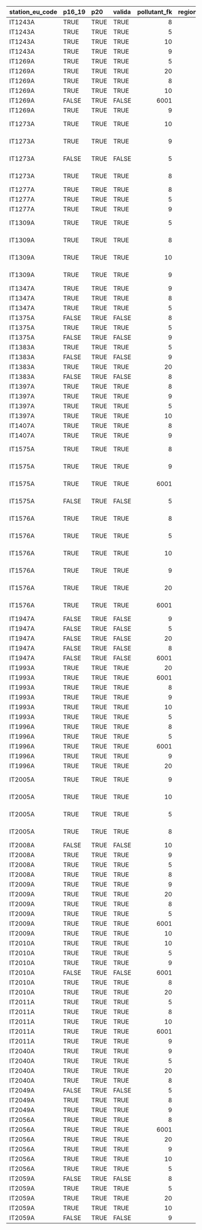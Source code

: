 

|station_eu_code |p16_19 |p20  |valida | pollutant_fk| region_id|regione  |provincia         |
|:---------------|:------|:----|:------|------------:|---------:|:--------|:-----------------|
|IT1243A         |TRUE   |TRUE |TRUE   |            8|        20|SARDEGNA |Sassari           |
|IT1243A         |TRUE   |TRUE |TRUE   |            5|        20|SARDEGNA |Sassari           |
|IT1243A         |TRUE   |TRUE |TRUE   |           10|        20|SARDEGNA |Sassari           |
|IT1243A         |TRUE   |TRUE |TRUE   |            9|        20|SARDEGNA |Sassari           |
|IT1269A         |TRUE   |TRUE |TRUE   |            5|        20|SARDEGNA |Cagliari          |
|IT1269A         |TRUE   |TRUE |TRUE   |           20|        20|SARDEGNA |Cagliari          |
|IT1269A         |TRUE   |TRUE |TRUE   |            8|        20|SARDEGNA |Cagliari          |
|IT1269A         |TRUE   |TRUE |TRUE   |           10|        20|SARDEGNA |Cagliari          |
|IT1269A         |FALSE  |TRUE |FALSE  |         6001|        20|SARDEGNA |Cagliari          |
|IT1269A         |TRUE   |TRUE |TRUE   |            9|        20|SARDEGNA |Cagliari          |
|IT1273A         |TRUE   |TRUE |TRUE   |           10|        20|SARDEGNA |Carbonia-Iglesias |
|IT1273A         |TRUE   |TRUE |TRUE   |            9|        20|SARDEGNA |Carbonia-Iglesias |
|IT1273A         |FALSE  |TRUE |FALSE  |            5|        20|SARDEGNA |Carbonia-Iglesias |
|IT1273A         |TRUE   |TRUE |TRUE   |            8|        20|SARDEGNA |Carbonia-Iglesias |
|IT1277A         |TRUE   |TRUE |TRUE   |            8|        20|SARDEGNA |Nuoro             |
|IT1277A         |TRUE   |TRUE |TRUE   |            5|        20|SARDEGNA |Nuoro             |
|IT1277A         |TRUE   |TRUE |TRUE   |            9|        20|SARDEGNA |Nuoro             |
|IT1309A         |TRUE   |TRUE |TRUE   |            5|        20|SARDEGNA |Olbia-Tempio      |
|IT1309A         |TRUE   |TRUE |TRUE   |            8|        20|SARDEGNA |Olbia-Tempio      |
|IT1309A         |TRUE   |TRUE |TRUE   |           10|        20|SARDEGNA |Olbia-Tempio      |
|IT1309A         |TRUE   |TRUE |TRUE   |            9|        20|SARDEGNA |Olbia-Tempio      |
|IT1347A         |TRUE   |TRUE |TRUE   |            9|        20|SARDEGNA |Sassari           |
|IT1347A         |TRUE   |TRUE |TRUE   |            8|        20|SARDEGNA |Sassari           |
|IT1347A         |TRUE   |TRUE |TRUE   |            5|        20|SARDEGNA |Sassari           |
|IT1375A         |FALSE  |TRUE |FALSE  |            8|        20|SARDEGNA |Cagliari          |
|IT1375A         |TRUE   |TRUE |TRUE   |            5|        20|SARDEGNA |Cagliari          |
|IT1375A         |FALSE  |TRUE |FALSE  |            9|        20|SARDEGNA |Cagliari          |
|IT1383A         |TRUE   |TRUE |TRUE   |            5|        20|SARDEGNA |Sassari           |
|IT1383A         |FALSE  |TRUE |FALSE  |            9|        20|SARDEGNA |Sassari           |
|IT1383A         |TRUE   |TRUE |TRUE   |           20|        20|SARDEGNA |Sassari           |
|IT1383A         |FALSE  |TRUE |FALSE  |            8|        20|SARDEGNA |Sassari           |
|IT1397A         |TRUE   |TRUE |TRUE   |            8|        20|SARDEGNA |Cagliari          |
|IT1397A         |TRUE   |TRUE |TRUE   |            9|        20|SARDEGNA |Cagliari          |
|IT1397A         |TRUE   |TRUE |TRUE   |            5|        20|SARDEGNA |Cagliari          |
|IT1397A         |TRUE   |TRUE |TRUE   |           10|        20|SARDEGNA |Cagliari          |
|IT1407A         |TRUE   |TRUE |TRUE   |            8|        20|SARDEGNA |Nuoro             |
|IT1407A         |TRUE   |TRUE |TRUE   |            9|        20|SARDEGNA |Nuoro             |
|IT1575A         |TRUE   |TRUE |TRUE   |            8|        20|SARDEGNA |Carbonia-Iglesias |
|IT1575A         |TRUE   |TRUE |TRUE   |            9|        20|SARDEGNA |Carbonia-Iglesias |
|IT1575A         |TRUE   |TRUE |TRUE   |         6001|        20|SARDEGNA |Carbonia-Iglesias |
|IT1575A         |FALSE  |TRUE |FALSE  |            5|        20|SARDEGNA |Carbonia-Iglesias |
|IT1576A         |TRUE   |TRUE |TRUE   |            8|        20|SARDEGNA |Carbonia-Iglesias |
|IT1576A         |TRUE   |TRUE |TRUE   |            5|        20|SARDEGNA |Carbonia-Iglesias |
|IT1576A         |TRUE   |TRUE |TRUE   |           10|        20|SARDEGNA |Carbonia-Iglesias |
|IT1576A         |TRUE   |TRUE |TRUE   |            9|        20|SARDEGNA |Carbonia-Iglesias |
|IT1576A         |TRUE   |TRUE |TRUE   |           20|        20|SARDEGNA |Carbonia-Iglesias |
|IT1576A         |TRUE   |TRUE |TRUE   |         6001|        20|SARDEGNA |Carbonia-Iglesias |
|IT1947A         |FALSE  |TRUE |FALSE  |            9|        20|SARDEGNA |Cagliari          |
|IT1947A         |FALSE  |TRUE |FALSE  |            5|        20|SARDEGNA |Cagliari          |
|IT1947A         |FALSE  |TRUE |FALSE  |           20|        20|SARDEGNA |Cagliari          |
|IT1947A         |FALSE  |TRUE |FALSE  |            8|        20|SARDEGNA |Cagliari          |
|IT1947A         |FALSE  |TRUE |FALSE  |         6001|        20|SARDEGNA |Cagliari          |
|IT1993A         |TRUE   |TRUE |TRUE   |           20|        20|SARDEGNA |Cagliari          |
|IT1993A         |TRUE   |TRUE |TRUE   |         6001|        20|SARDEGNA |Cagliari          |
|IT1993A         |TRUE   |TRUE |TRUE   |            8|        20|SARDEGNA |Cagliari          |
|IT1993A         |TRUE   |TRUE |TRUE   |            9|        20|SARDEGNA |Cagliari          |
|IT1993A         |TRUE   |TRUE |TRUE   |           10|        20|SARDEGNA |Cagliari          |
|IT1993A         |TRUE   |TRUE |TRUE   |            5|        20|SARDEGNA |Cagliari          |
|IT1996A         |TRUE   |TRUE |TRUE   |            8|        20|SARDEGNA |Nuoro             |
|IT1996A         |TRUE   |TRUE |TRUE   |            5|        20|SARDEGNA |Nuoro             |
|IT1996A         |TRUE   |TRUE |TRUE   |         6001|        20|SARDEGNA |Nuoro             |
|IT1996A         |TRUE   |TRUE |TRUE   |            9|        20|SARDEGNA |Nuoro             |
|IT1996A         |TRUE   |TRUE |TRUE   |           20|        20|SARDEGNA |Nuoro             |
|IT2005A         |TRUE   |TRUE |TRUE   |            9|        20|SARDEGNA |Olbia-Tempio      |
|IT2005A         |TRUE   |TRUE |TRUE   |           10|        20|SARDEGNA |Olbia-Tempio      |
|IT2005A         |TRUE   |TRUE |TRUE   |            5|        20|SARDEGNA |Olbia-Tempio      |
|IT2005A         |TRUE   |TRUE |TRUE   |            8|        20|SARDEGNA |Olbia-Tempio      |
|IT2008A         |FALSE  |TRUE |FALSE  |           10|        20|SARDEGNA |Oristano          |
|IT2008A         |TRUE   |TRUE |TRUE   |            9|        20|SARDEGNA |Oristano          |
|IT2008A         |TRUE   |TRUE |TRUE   |            5|        20|SARDEGNA |Oristano          |
|IT2008A         |TRUE   |TRUE |TRUE   |            8|        20|SARDEGNA |Oristano          |
|IT2009A         |TRUE   |TRUE |TRUE   |            9|        20|SARDEGNA |Sassari           |
|IT2009A         |TRUE   |TRUE |TRUE   |           20|        20|SARDEGNA |Sassari           |
|IT2009A         |TRUE   |TRUE |TRUE   |            8|        20|SARDEGNA |Sassari           |
|IT2009A         |TRUE   |TRUE |TRUE   |            5|        20|SARDEGNA |Sassari           |
|IT2009A         |TRUE   |TRUE |TRUE   |         6001|        20|SARDEGNA |Sassari           |
|IT2009A         |TRUE   |TRUE |TRUE   |           10|        20|SARDEGNA |Sassari           |
|IT2010A         |TRUE   |TRUE |TRUE   |           10|        20|SARDEGNA |Sassari           |
|IT2010A         |TRUE   |TRUE |TRUE   |            5|        20|SARDEGNA |Sassari           |
|IT2010A         |TRUE   |TRUE |TRUE   |            9|        20|SARDEGNA |Sassari           |
|IT2010A         |FALSE  |TRUE |FALSE  |         6001|        20|SARDEGNA |Sassari           |
|IT2010A         |TRUE   |TRUE |TRUE   |            8|        20|SARDEGNA |Sassari           |
|IT2010A         |TRUE   |TRUE |TRUE   |           20|        20|SARDEGNA |Sassari           |
|IT2011A         |TRUE   |TRUE |TRUE   |            5|        20|SARDEGNA |Cagliari          |
|IT2011A         |TRUE   |TRUE |TRUE   |            8|        20|SARDEGNA |Cagliari          |
|IT2011A         |TRUE   |TRUE |TRUE   |           10|        20|SARDEGNA |Cagliari          |
|IT2011A         |TRUE   |TRUE |TRUE   |         6001|        20|SARDEGNA |Cagliari          |
|IT2011A         |TRUE   |TRUE |TRUE   |            9|        20|SARDEGNA |Cagliari          |
|IT2040A         |TRUE   |TRUE |TRUE   |            9|        20|SARDEGNA |Cagliari          |
|IT2040A         |TRUE   |TRUE |TRUE   |            5|        20|SARDEGNA |Cagliari          |
|IT2040A         |TRUE   |TRUE |TRUE   |           20|        20|SARDEGNA |Cagliari          |
|IT2040A         |TRUE   |TRUE |TRUE   |            8|        20|SARDEGNA |Cagliari          |
|IT2049A         |FALSE  |TRUE |FALSE  |            5|        20|SARDEGNA |Cagliari          |
|IT2049A         |TRUE   |TRUE |TRUE   |            8|        20|SARDEGNA |Cagliari          |
|IT2049A         |TRUE   |TRUE |TRUE   |            9|        20|SARDEGNA |Cagliari          |
|IT2056A         |TRUE   |TRUE |TRUE   |            8|        20|SARDEGNA |Cagliari          |
|IT2056A         |TRUE   |TRUE |TRUE   |         6001|        20|SARDEGNA |Cagliari          |
|IT2056A         |TRUE   |TRUE |TRUE   |           20|        20|SARDEGNA |Cagliari          |
|IT2056A         |TRUE   |TRUE |TRUE   |            9|        20|SARDEGNA |Cagliari          |
|IT2056A         |TRUE   |TRUE |TRUE   |           10|        20|SARDEGNA |Cagliari          |
|IT2056A         |TRUE   |TRUE |TRUE   |            5|        20|SARDEGNA |Cagliari          |
|IT2059A         |FALSE  |TRUE |FALSE  |            8|        20|SARDEGNA |Sassari           |
|IT2059A         |TRUE   |TRUE |TRUE   |            5|        20|SARDEGNA |Sassari           |
|IT2059A         |TRUE   |TRUE |TRUE   |           20|        20|SARDEGNA |Sassari           |
|IT2059A         |TRUE   |TRUE |TRUE   |           10|        20|SARDEGNA |Sassari           |
|IT2059A         |FALSE  |TRUE |FALSE  |            9|        20|SARDEGNA |Sassari           |
